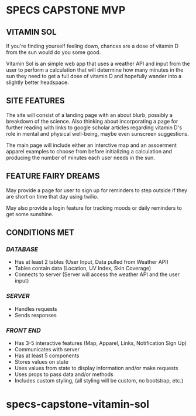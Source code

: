 # **SPECS CAPSTONE MVP**

## **VITAMIN SOL**

If you're finding yourself feeling down, chances are a dose of vitamin D from the sun would do you some good. 

Vitamin Sol is an simple web app that uses a weather API and input from the user to perform a calculation that will determine how many minutes in the sun they need to get a full dose of vitamin D and hopefully wander into a slightly better headspace.

## **SITE FEATURES**

The site will consist of a landing page with an about blurb, possibly a breakdown of the science. Also thinking about incorporating a page for further reading with links to google scholar articles regarding vitamin D's role in mental and physical well-being, maybe even sunscreen suggestions.

The main page will include either an interctive map and an assoerment apparel examples to choose from before initializing a calculation and producing the number of minutes each user needs in the sun. 

## **FEATURE FAIRY DREAMS**

May provide a page for user to sign up for reminders to step outside if they are short on time that day using twilio. 

May also provide a login feature for tracking moods or daily reminders to get some sunshine.

## **CONDITIONS MET**

### *DATABASE*

- Has at least 2 tables (User Input, Data pulled from Weather API)
- Tables contain data (Location, UV Index, Skin Coverage)
- Connects to server (Server will access the weather API and the user input)

### *SERVER*

- Handles requests
- Sends responses

### *FRONT END*

- Has 3-5 interactive features (Map, Apparel, Links, Notification Sign Up)
- Communicates with server
- Has at least 5 components
- Stores values on state
- Uses values from state to display information and/or make requests
- Uses props to pass data and/or methods
- Includes custom styling, (all styling will be custom, no bootstrap, etc.)
 
# specs-capstone-vitamin-sol
